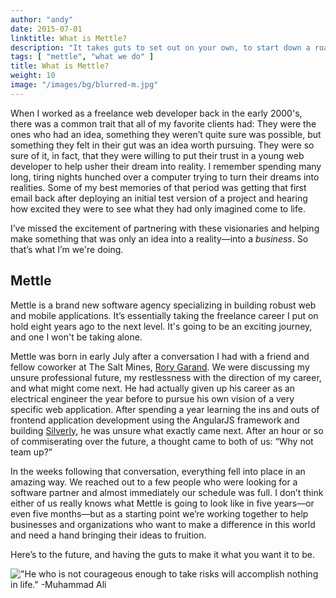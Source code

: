 ```yaml
---
author: "andy"
date: 2015-07-01
linktitle: What is Mettle?
description: "It takes guts to set out on your own, to start down a road whose destination is unknown. Mettle is about taking the first step in the journey."
tags: [ "mettle", "what we do" ]
title: What is Mettle?
weight: 10
image: "/images/bg/blurred-m.jpg"
---
```


When I worked as a freelance web developer back in the early 2000's, there was a common trait that all of my favorite clients had: They were the ones who had an idea, something they weren’t quite sure was possible, but something they felt in their gut was an idea worth pursuing. They were so sure of it, in fact, that they were willing to put their trust in a young web developer to help usher their dream into reality. I remember spending many long, tiring nights hunched over a computer trying to turn their dreams into realities. Some of my best memories of that period was getting that first email back after deploying an initial test version of a project and hearing how excited they were to see what they had only imagined come to life.

I’ve missed the excitement of partnering with these visionaries and helping make something that was only an idea into a reality—into a _business_. So that’s what I’m we're doing.

## Mettle

Mettle is a brand new software agency specializing in building robust web and mobile applications. It’s essentially taking the freelance career I put on hold eight years ago to the next level. It's going to be an exciting journey, and one I won't be taking alone.

Mettle was born in early July after a conversation I had with a friend and fellow coworker at The Salt Mines, [Rory Garand](http://rorygarand.com). We were discussing my unsure professional future, my restlessness with the direction of my career, and what might come next. He had actually given up his career as an electrical engineer the year before to pursue his own vision of a very specific web application. After spending a year learning the ins and outs of frontend application development using the AngularJS framework and building [Silverly](http://silver.ly), he was unsure what exactly came next. After an hour or so of commiserating over the future, a thought came to both of us: “Why not team up?”

In the weeks following that conversation, everything fell into place in an amazing way. We reached out to a few people who were looking for a software partner and almost immediately our schedule was full. I don’t think either of us really knows what Mettle is going to look like in five years—or even five months—but as a starting point we’re working together to help businesses and organizations who want to make a difference in this world and need a hand bringing their ideas to fruition. 

Here’s to the future, and having the guts to make it what you want it to be.

!["He who is not courageous enough to take risks will accomplish nothing in life." -Muhammad Ali](/images/courageous.jpg)
